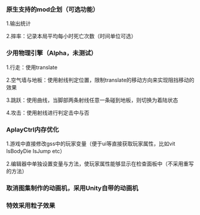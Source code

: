 ### 原生支持的mod企划（可选功能）

1.输出统计

2.摔率：记录本局平均每小时死亡次数（时间单位可选）

### 少用物理引擎（Alpha，未测试）

1.行走：使用translate

2.空气墙与地板：使用射线判定位置，限制translate的移动方向来实现阻挡移动的效果

3.跳跃：使用曲线，当脚部两条射线任意一条碰到地板，则切换为着陆状态

4.攻击：使用射线进行判定击中与否

### AplayCtrl内存优化

1.游戏中直接修改gss中的玩家变量（便于ui等直接获取玩家属性，比如vit IsBodyDie IsJump etc）

2.编辑器中单独设置变量与方法，使玩家属性能够显示在检查面板中（不采用重写的方法）

### 取消图集制作的动画机，采用Unity自带的动画机

### 特效采用粒子效果
